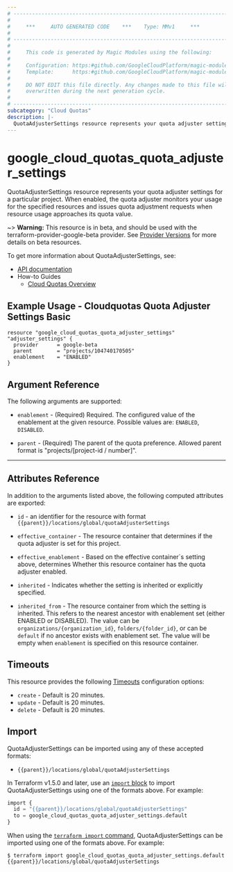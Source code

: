 ```yaml
---
# ----------------------------------------------------------------------------
#
#     ***     AUTO GENERATED CODE    ***    Type: MMv1     ***
#
# ----------------------------------------------------------------------------
#
#     This code is generated by Magic Modules using the following:
#
#     Configuration: https:#github.com/GoogleCloudPlatform/magic-modules/tree/main/mmv1/products/cloudquotas/QuotaAdjusterSettings.yaml
#     Template:      https:#github.com/GoogleCloudPlatform/magic-modules/tree/main/mmv1/templates/terraform/resource.html.markdown.tmpl
#
#     DO NOT EDIT this file directly. Any changes made to this file will be
#     overwritten during the next generation cycle.
#
# ----------------------------------------------------------------------------
subcategory: "Cloud Quotas"
description: |-
  QuotaAdjusterSettings resource represents your quota adjuster settings for a particular project.
---
```


# google_cloud_quotas_quota_adjuster_settings

QuotaAdjusterSettings resource represents your quota adjuster settings for a particular project. When enabled, the quota adjuster monitors your usage for the specified resources and issues quota adjustment requests when resource usage approaches its quota value.

~> **Warning:** This resource is in beta, and should be used with the terraform-provider-google-beta provider.
See [Provider Versions](https://terraform.io/docs/providers/google/guides/provider_versions.html) for more details on beta resources.

To get more information about QuotaAdjusterSettings, see:

* [API documentation](https://cloud.google.com/docs/quotas/reference/rest/v1beta/projects.locations.quotaAdjusterSettings)
* How-to Guides
    * [Cloud Quotas Overview](https://cloud.google.com/docs/quotas/overview)

## Example Usage - Cloudquotas Quota Adjuster Settings Basic


```hcl
resource "google_cloud_quotas_quota_adjuster_settings" "adjuster_settings" {
  provider      = google-beta
  parent        = "projects/104740170505"
  enablement    = "ENABLED"
}
```

## Argument Reference

The following arguments are supported:


* `enablement` -
  (Required)
  Required. The configured value of the enablement at the given resource.
  Possible values are: `ENABLED`, `DISABLED`.

* `parent` -
  (Required)
  The parent of the quota preference. Allowed parent format is "projects/[project-id / number]".


- - -



## Attributes Reference

In addition to the arguments listed above, the following computed attributes are exported:

* `id` - an identifier for the resource with format `{{parent}}/locations/global/quotaAdjusterSettings`

* `effective_container` -
  The resource container that determines if the quota adjuster is set for this project.

* `effective_enablement` -
  Based on the effective container`s setting above, determines Whether this resource container has the quota adjuster enabled.

* `inherited` -
  Indicates whether the setting is inherited or explicitly specified.

* `inherited_from` -
  The resource container from which the setting is inherited. This refers to the  nearest ancestor with enablement set (either ENABLED or DISABLED).
  The value can be `organizations/{organization_id}`, `folders/{folder_id}`, or can be `default` if no ancestor exists with enablement set.
  The value will be empty when `enablement` is specified on this resource container.


## Timeouts

This resource provides the following
[Timeouts](https://developer.hashicorp.com/terraform/plugin/sdkv2/resources/retries-and-customizable-timeouts) configuration options:

- `create` - Default is 20 minutes.
- `update` - Default is 20 minutes.
- `delete` - Default is 20 minutes.

## Import


QuotaAdjusterSettings can be imported using any of these accepted formats:

* `{{parent}}/locations/global/quotaAdjusterSettings`


In Terraform v1.5.0 and later, use an [`import` block](https://developer.hashicorp.com/terraform/language/import) to import QuotaAdjusterSettings using one of the formats above. For example:

```tf
import {
  id = "{{parent}}/locations/global/quotaAdjusterSettings"
  to = google_cloud_quotas_quota_adjuster_settings.default
}
```

When using the [`terraform import` command](https://developer.hashicorp.com/terraform/cli/commands/import), QuotaAdjusterSettings can be imported using one of the formats above. For example:

```
$ terraform import google_cloud_quotas_quota_adjuster_settings.default {{parent}}/locations/global/quotaAdjusterSettings
```
